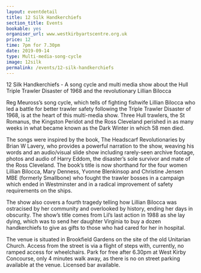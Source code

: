 ```yaml
---
layout: eventdetail
title: 12 Silk Handkerchiefs
section_title: Events
bookable: yes
organiser_url: www.westkirbyartscentre.org.uk
price: 12
time: 7pm for 7.30pm
date: 2019-09-14
type: Multi-media-song-cycle
image: 12silk
permalink: /events/12-silk-handkerchiefs
---
```


12 Silk Handkerchiefs - A song cycle and multi media show about the Hull Triple Trawler
Disaster of 1968 and the revolutionary Lillian Bilocca

Reg Meuross’s song cycle, which tells of fighting fishwife Lillian Bilocca who led a
battle for better trawler safety following the Triple Trawler Disaster of 1968,
is at the heart of this multi-media show. Three Hull trawlers, the St Romanus,
the Kingston Peridot and the Ross Cleveland perished in as many weeks in what became
known as the Dark Winter in which 58 men died.

The songs were inspired by the book, The Headscarf Revolutionaries by Brian W Lavery,
who provides a powerful narration to the show, weaving his words and an audio/visual slide
show including rarely-seen archive footage, photos and audio of Harry Eddom, the disaster’s
sole survivor and mate of the Ross Cleveland. The book’s title is now shorthand for the
four women Lillian Bilocca, Mary Denness, Yvonne Blenkinsop and Christine Jensen MBE
(formerly Smallbone) who fought the trawler bosses in a campaign which ended in Westminster
and in a radical improvement of safety requirements on the ships.

The show also covers a fourth tragedy telling how Lillian Bilocca was ostracised by her
community and overlooked by history, ending her days in obscurity. The show’s title comes
from Lil’s last action in 1988 as she lay dying, which was to send her daughter Virginia
to buy a dozen handkerchiefs to give as gifts to those who had cared for her in hospital.  

The venue is situated in Brookfield Gardens on the site of the old Unitarian Church. Access from the street is via a flight of steps with, currently, no ramped access for wheelchairs. Park for free after 6.30pm at West Kirby Concourse, only 4 minutes walk away, as there is no on street parking available at the venue. Licensed bar available.
